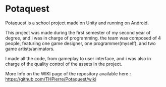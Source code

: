 # Potaquest
Potaquest is a school project made on Unity and running on Android.

This project was made during the first semester of my second year of degree, and i was in charge of programming.
the team was composed of 4 people, featuring one game designer, one programmer(myself), and two game artists/animators.

I made all the code, from gameplay to user interface, and i was also in charge of the quality control of the assets in the project.

More Info on the WIKI page of the repository available here : https://github.com/THPierre/Potaquest/wiki
